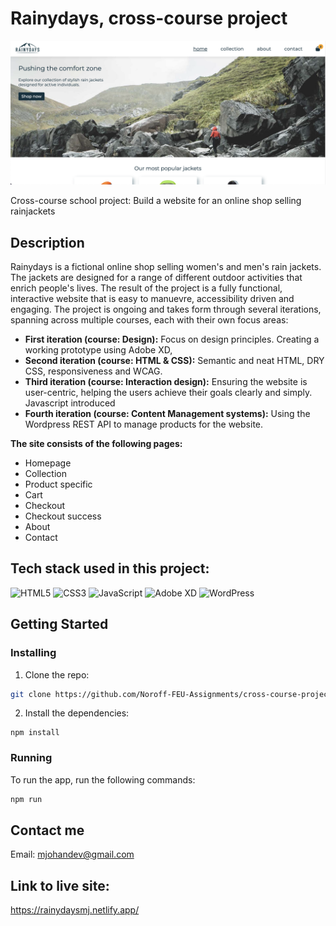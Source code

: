 
# Rainydays, cross-course project

[![Rainydays Homepage screenshot](https://github.com/Noroff-FEU-Assignments/cross-course-project-mjohank/raw/main/images/Rainydays-screenshot.png)](https://rainydaysmj.netlify.app/)


Cross-course school project: Build a website for an online shop selling rainjackets

## Description

Rainydays is a fictional online shop selling women's and men's rain jackets. The jackets are designed for a range of different outdoor activities that enrich people's lives.
The result of the project is a fully functional, interactive website that is easy to manuevre, accessibility driven and engaging.
The project is ongoing and takes form through several iterations, spanning across multiple courses, each with their own focus areas:

- **First iteration (course: Design):** Focus on design principles. Creating a working prototype using Adobe XD, 
- **Second iteration (course: HTML & CSS):** Semantic and neat HTML, DRY CSS, responsiveness and WCAG.  
- **Third iteration (course: Interaction design):** Ensuring the website is user-centric, helping the users achieve their goals clearly and simply. Javascript introduced  
- **Fourth iteration (course: Content Management systems):** Using the Wordpress REST API to manage products for the website.
  

**The site consists of the following pages:**

- Homepage
- Collection
- Product specific
- Cart
- Checkout
- Checkout success
- About
- Contact

## Tech stack used in this project:

![HTML5](https://img.shields.io/badge/HTML5-E34F26?style=for-the-badge&logo=html5&logoColor=white) ![CSS3](https://img.shields.io/badge/CSS3-1572B6?style=for-the-badge&logo=css3&logoColor=white) ![JavaScript](https://img.shields.io/badge/JavaScript-F7DF1E?style=for-the-badge&logo=javascript&logoColor=black) ![Adobe XD](https://img.shields.io/badge/Adobe%20XD-470137?style=for-the-badge&logo=Adobe%20XD&logoColor=#FF61F6) ![WordPress](https://img.shields.io/badge/WordPress-21759B?style=for-the-badge&logo=wordpress&logoColor=white)



## Getting Started

### Installing

1. Clone the repo:

```bash
git clone https://github.com/Noroff-FEU-Assignments/cross-course-project-mjohank.git
```

2. Install the dependencies:

```
npm install
```

### Running

To run the app, run the following commands:

```bash
npm run
```

## Contact me

Email: [mjohandev@gmail.com](mailto:mjohandev@gmail.com)



## Link to live site:

https://rainydaysmj.netlify.app/

